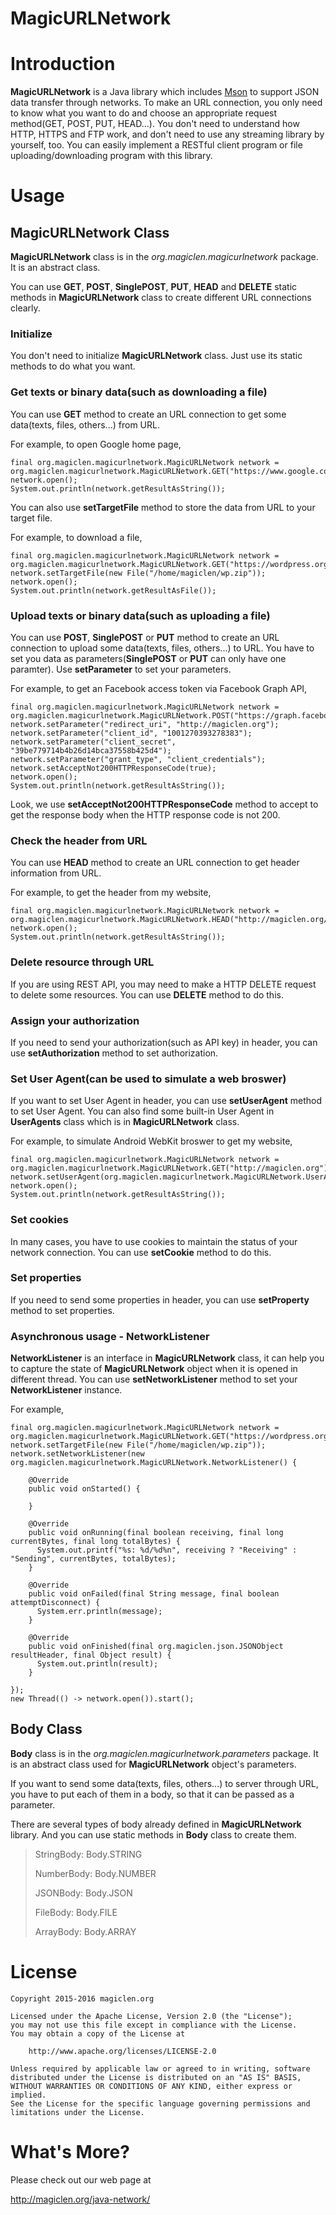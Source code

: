 MagicURLNetwork
=================================

# Introduction

**MagicURLNetwork** is a Java library which includes [Mson](https://github.com/magiclen/MagicLenJSON "Mson") to support JSON data transfer through networks. To make an URL connection, you only need to know what you want to do and choose an appropriate request method(GET, POST, PUT, HEAD...). You don't need to understand how HTTP, HTTPS and FTP work, and don't need to use any streaming library by yourself, too. You can easily implement a RESTful client program or file uploading/downloading program with this library.

# Usage

## MagicURLNetwork Class

**MagicURLNetwork** class is in the *org.magiclen.magicurlnetwork* package. It is an abstract class.

You can use **GET**, **POST**, **SinglePOST**, **PUT**, **HEAD** and **DELETE** static methods in  **MagicURLNetwork** class to create different URL connections clearly.

### Initialize

You don't need to initialize **MagicURLNetwork** class. Just use its static methods to do what you want.

### Get texts or binary data(such as downloading a file)

You can use **GET** method to create an URL connection to get some data(texts, files, others...) from URL.

For example, to open Google home page,

    final org.magiclen.magicurlnetwork.MagicURLNetwork network = org.magiclen.magicurlnetwork.MagicURLNetwork.GET("https://www.google.com.tw");
    network.open();
    System.out.println(network.getResultAsString());

You can also use **setTargetFile** method to store the data from URL to your target file.

For example, to download a file,

    final org.magiclen.magicurlnetwork.MagicURLNetwork network = org.magiclen.magicurlnetwork.MagicURLNetwork.GET("https://wordpress.org/latest.zip");
    network.setTargetFile(new File("/home/magiclen/wp.zip"));
    network.open();
    System.out.println(network.getResultAsFile());

### Upload texts or binary data(such as uploading a file)

You can use **POST**, **SinglePOST** or **PUT** method to create an URL connection to upload some data(texts, files, others...) to URL. You have to set you data as parameters(**SinglePOST** or **PUT** can only have one paramter). Use **setParameter** to set your parameters.

For example, to get an Facebook access token via Facebook Graph API,

    final org.magiclen.magicurlnetwork.MagicURLNetwork network = org.magiclen.magicurlnetwork.MagicURLNetwork.POST("https://graph.facebook.com/oauth/access_token");
    network.setParameter("redirect_uri", "http://magiclen.org");
    network.setParameter("client_id", "1001270393278383");
    network.setParameter("client_secret", "39be779714b4b26d14bca37558b425d4");
    network.setParameter("grant_type", "client_credentials");
    network.setAcceptNot200HTTPResponseCode(true);
    network.open();
    System.out.println(network.getResultAsString());

Look, we use **setAcceptNot200HTTPResponseCode** method to accept to get the response body when the HTTP response code is not 200.

### Check the header from URL

You can use **HEAD** method to create an URL connection to get header information from URL.

For example, to get the header from my website,

    final org.magiclen.magicurlnetwork.MagicURLNetwork network = org.magiclen.magicurlnetwork.MagicURLNetwork.HEAD("http://magiclen.org/");
    network.open();
    System.out.println(network.getResultAsString());

### Delete resource through URL

If you are using REST API, you may need to make a HTTP DELETE request to delete some resources. You can use **DELETE** method to do this.

### Assign your authorization

If you need to send your authorization(such as API key) in header, you can use **setAuthorization** method to set authorization.

### Set User Agent(can be used to simulate a web broswer)

If you want to set User Agent in header, you can use **setUserAgent** method to set User Agent. You can also find some built-in User Agent in **UserAgents** class which is in **MagicURLNetwork** class.

For example, to simulate Android WebKit broswer to get my website,

    final org.magiclen.magicurlnetwork.MagicURLNetwork network = org.magiclen.magicurlnetwork.MagicURLNetwork.GET("http://magiclen.org");
    network.setUserAgent(org.magiclen.magicurlnetwork.MagicURLNetwork.UserAgents.ANDROID);
    network.open();
    System.out.println(network.getResultAsString());

### Set cookies

In many cases, you have to use cookies to maintain the status of your network connection. You can use **setCookie** method to do this.

### Set properties

If you need to send some properties in header, you can use **setProperty** method to set properties.

### Asynchronous usage - NetworkListener

**NetworkListener** is an interface in **MagicURLNetwork** class, it can help you to capture the state of **MagicURLNetwork** object when it is opened in different thread. You can use **setNetworkListener** method to set your **NetworkListener** instance.

For example,

    final org.magiclen.magicurlnetwork.MagicURLNetwork network = org.magiclen.magicurlnetwork.MagicURLNetwork.GET("https://wordpress.org/latest.zip");
    network.setTargetFile(new File("/home/magiclen/wp.zip"));
    network.setNetworkListener(new org.magiclen.magicurlnetwork.MagicURLNetwork.NetworkListener() {

        @Override
        public void onStarted() {

        }

        @Override
        public void onRunning(final boolean receiving, final long currentBytes, final long totalBytes) {
          System.out.printf("%s: %d/%d%n", receiving ? "Receiving" : "Sending", currentBytes, totalBytes);
        }

        @Override
        public void onFailed(final String message, final boolean attemptDisconnect) {
          System.err.println(message);
        }

        @Override
        public void onFinished(final org.magiclen.json.JSONObject resultHeader, final Object result) {
          System.out.println(result);
        }

    });
    new Thread(() -> network.open()).start();

## Body Class

**Body** class is in the *org.magiclen.magicurlnetwork.parameters* package. It is an abstract class used for **MagicURLNetwork** object's parameters.

If you want to send some data(texts, files, others...) to server through URL, you have to put each of them in a body, so that it can be passed as a parameter.

There are several types of body already defined in **MagicURLNetwork** library. And you can use static methods in **Body** class to create them.

> StringBody: Body.STRING
>
> NumberBody: Body.NUMBER
>
> JSONBody: Body.JSON
>
> FileBody: Body.FILE
>
> ArrayBody: Body.ARRAY

# License

    Copyright 2015-2016 magiclen.org

    Licensed under the Apache License, Version 2.0 (the "License");
    you may not use this file except in compliance with the License.
    You may obtain a copy of the License at

        http://www.apache.org/licenses/LICENSE-2.0

    Unless required by applicable law or agreed to in writing, software
    distributed under the License is distributed on an "AS IS" BASIS,
    WITHOUT WARRANTIES OR CONDITIONS OF ANY KIND, either express or implied.
    See the License for the specific language governing permissions and
    limitations under the License.

# What's More?

Please check out our web page at

http://magiclen.org/java-network/
